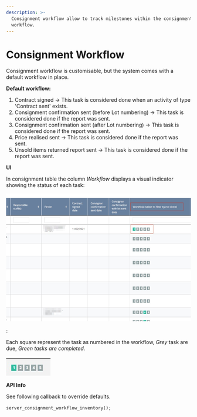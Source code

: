 ```yaml
---
description: >-
  Consignment workflow allow to track milestones within the consignment
  workflow.
---
```


# Consignment Workflow

Consignment workflow is customisable,  but the system comes with  a default workflow in place.

**Default workflow:**  
1. Contract signed -&gt; This task is considered done when an activity of type 'Contract sent' exists.  
2. Consignment confirmation sent \(before Lot numbering\) -&gt; This task is considered done if the report was sent.  
3. Consignment confirmation sent \(after Lot numbering\) -&gt; This task is considered done if the report was sent.  
4. Price realised sent -&gt; This task is considered done if the report was sent.  
5. Unsold items returned report sent -&gt; This task is considered done if the report was sent.

**UI**

In consignment table the column _Workflow_ displays a visual indicator showing the status of each task:  


![](../.gitbook/assets/image%20%2833%29.png)

:

  
  
Each square represent the task as numbered in the workflow, _Grey_ task are due, _Green tasks are completed._

![Indicator](../.gitbook/assets/image%20%2837%29%20%283%29%20%281%29.png)

 **API Info**

See following callback to override defaults.

```text
server_consignment_workflow_inventory();
```

 

